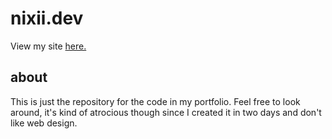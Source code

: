 # nixii.dev
View my site [here.](https://nixii.dev/)

## about
This is just the repository for the code in my portfolio. Feel free to look around, it's kind of atrocious though since I created it in two days and don't like web design.
